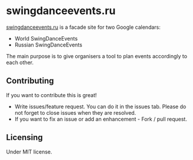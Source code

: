 # swingdanceevents.ru
[swingdanceevents.ru](http://swingdanceevents.ru) is a facade site for two Google calendars:
- World SwingDanceEvents
- Russian SwingDanceEvents

The main purpose is to give organisers a tool to plan events accordingly to each other.

## Contributing
If you want to contribute this is great!

 - Write issues/feature request. You can do it in the issues tab. Please do not forget to close issues when they are resolved.
 - If you want to fix an issue or add an enhancement - Fork / pull request.

## Licensing
Under MIT license.
